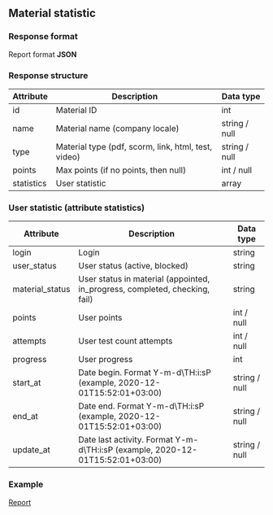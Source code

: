 ## Material statistic
### Response format
Report format **JSON**

### Response structure
| Attribute  | Description                                         | Data type     |
|------------|-----------------------------------------------------|---------------|
| id         | Material ID                                         | int           |
| name       | Material name (company locale)                      | string / null |
| type       | Material type (pdf, scorm, link, html, test, video) | string / null |
| points     | Max points (if no points, then null)                | int / null    |
| statistics | User statistic                                      | array         |

### User statistic (attribute statistics)
| Attribute       | Description                                                                   | Data type     |
|-----------------|-------------------------------------------------------------------------------|---------------|
| login           | Login                                                                         | string        |
| user_status     | User status (active, blocked)                                                 | string        |
| material_status | User status in material (appointed, in_progress, completed, checking, fail)   | string        |
| points          | User points                                                                   | int / null    |
| attempts        | User test count attempts                                                      | int / null    |
| progress        | User progress                                                                 | int           |
| start_at        | Date begin. Format Y-m-d\TH:i:sP (example, 2020-12-01T15:52:01+03:00)         | string / null |
| end_at          | Date end. Format Y-m-d\TH:i:sP (example, 2020-12-01T15:52:01+03:00)           | string / null |
| update_at       | Date last activity. Format Y-m-d\TH:i:sP (example, 2020-12-01T15:52:01+03:00) | string / null |

### Example
[Report](https://github.com/cleverlms/integration-docs/blob/main/examples/v2/learning-program/materials_statistic.json)